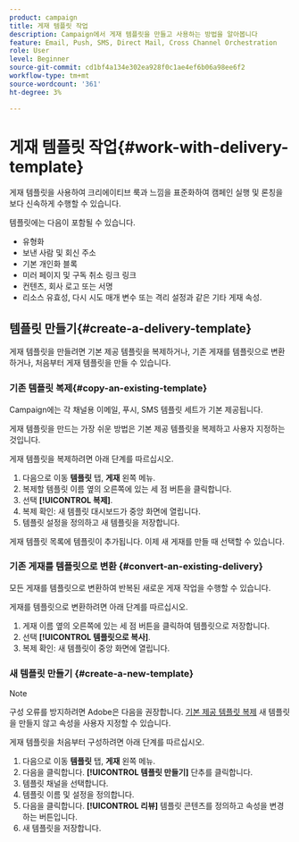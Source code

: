 ```yaml
---
product: campaign
title: 게재 템플릿 작업
description: Campaign에서 게재 템플릿을 만들고 사용하는 방법을 알아봅니다
feature: Email, Push, SMS, Direct Mail, Cross Channel Orchestration
role: User
level: Beginner
source-git-commit: cd1bf4a134e302ea928f0c1ae4ef6b06a98ee6f2
workflow-type: tm+mt
source-wordcount: '361'
ht-degree: 3%

---
```


# 게재 템플릿 작업{#work-with-delivery-template}

게재 템플릿을 사용하여 크리에이티브 룩과 느낌을 표준화하여 캠페인 실행 및 론칭을 보다 신속하게 수행할 수 있습니다.

템플릿에는 다음이 포함될 수 있습니다.

* 유형화
* 보낸 사람 및 회신 주소
* 기본 개인화 블록
* 미러 페이지 및 구독 취소 링크 링크
* 컨텐츠, 회사 로고 또는 서명
* 리소스 유효성, 다시 시도 매개 변수 또는 격리 설정과 같은 기타 게재 속성.


## 템플릿 만들기{#create-a-delivery-template}

게재 템플릿을 만들려면 기본 제공 템플릿을 복제하거나, 기존 게재를 템플릿으로 변환하거나, 처음부터 게재 템플릿을 만들 수 있습니다.

### 기존 템플릿 복제{#copy-an-existing-template}

Campaign에는 각 채널용 이메일, 푸시, SMS 템플릿 세트가 기본 제공됩니다.

게재 템플릿을 만드는 가장 쉬운 방법은 기본 제공 템플릿을 복제하고 사용자 지정하는 것입니다.

게재 템플릿을 복제하려면 아래 단계를 따르십시오.

1. 다음으로 이동 **템플릿** 탭, **게재** 왼쪽 메뉴.
1. 복제할 템플릿 이름 옆의 오른쪽에 있는 세 점 버튼을 클릭합니다.
1. 선택  **[!UICONTROL 복제]**.
1. 복제 확인: 새 템플릿 대시보드가 중앙 화면에 열립니다.
1. 템플릿 설정을 정의하고 새 템플릿을 저장합니다.

게재 템플릿 목록에 템플릿이 추가됩니다. 이제 새 게재를 만들 때 선택할 수 있습니다.

### 기존 게재를 템플릿으로 변환 {#convert-an-existing-delivery}

모든 게재를 템플릿으로 변환하여 반복된 새로운 게재 작업을 수행할 수 있습니다.

게재를 템플릿으로 변환하려면 아래 단계를 따르십시오.

1. 게재 이름 옆의 오른쪽에 있는 세 점 버튼을 클릭하여 템플릿으로 저장합니다.
1. 선택  **[!UICONTROL 템플릿으로 복사]**.
1. 복제 확인: 새 템플릿이 중앙 화면에 열립니다.

### 새 템플릿 만들기 {#create-a-new-template}

>[!NOTE]
>
>구성 오류를 방지하려면 Adobe은 다음을 권장합니다. [기본 제공 템플릿 복제](#copy-an-existing-template) 새 템플릿을 만들지 않고 속성을 사용자 지정할 수 있습니다.

게재 템플릿을 처음부터 구성하려면 아래 단계를 따르십시오.

1. 다음으로 이동 **템플릿** 탭, **게재** 왼쪽 메뉴.
1. 다음을 클릭합니다.  **[!UICONTROL 템플릿 만들기]** 단추를 클릭합니다.
1. 템플릿 채널을 선택합니다.
1. 템플릿 이름 및 설정을 정의합니다.
1. 다음을 클릭합니다. **[!UICONTROL 리뷰]** 템플릿 콘텐츠를 정의하고 속성을 변경하는 버튼입니다.
1. 새 템플릿을 저장합니다.


